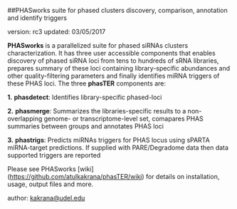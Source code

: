 ##PHASworks suite for phased clusters discovery, comparison, annotation and identify triggers

version: rc3
updated: 03/05/2017

**PHASworks** is a parallelized suite for phased siRNAs clusters characterization. It has three user accessible components that enables discovery of phased siRNA loci from tens to hundreds of sRNA libraries, prepares summary of these loci containing library-specific abundances and other quality-filtering parameters and finally identifies miRNA triggers of these PHAS loci. The three **phasTER** components are:

**1.** **phasdetect**: Identifies library-specific phased-loci

**2.** **phasmerge**: Summarizes the libraries-specific results to a non-overlapping genome- or transcriptome-level set, comapares PHAS summaries between groups and annotates PHAS loci

**3.** **phastrigs**: Predicts miRNAs triggers for PHAS locus using sPARTA miRNA-target predictions. If supplied with PARE/Degradome data then data supported triggers are reported

Please see PHASworks [wiki] (https://github.com/atulkakrana/phasTER/wiki) for details on installation, usage, output files and more.

author: kakrana@udel.edu
